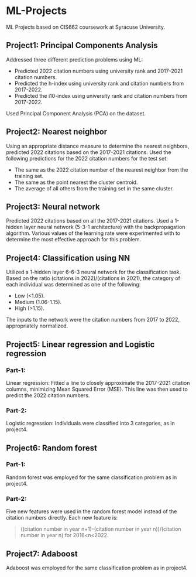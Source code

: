 # ML-Projects
ML Projects based on CIS662 coursework at Syracuse University.

## Project1: Principal Components Analysis
Addressed three different prediction problems using ML:

* Predicted 2022 citation numbers using university rank and 2017-2021 citation numbers.
* Predicted the h-index using university rank and citation numbers from 2017-2022.
* Predicted the i10-index using university rank and citation numbers from 2017-2022.

Used Principal Component Analysis (PCA) on the dataset.

## Project2: Nearest neighbor
Using an appropriate distance measure to determine the nearest neighbors, predicted 2022 citations based on the 2017-2021 citations.
Used the following predictions for the 2022 citation numbers for the test set:

* The same as the 2022 citation number of the nearest neighbor from the training set.
* The same as the point nearest the cluster centroid.
* The average of all others from the training set in the same cluster.

## Project3: Neural network
Predicted 2022 citations based on all the 2017-2021 citations. Used a 1-hidden layer neural network (5-3-1 architecture) with the backpropagation algorithm. 
Various values of the learning rate were experimented with to determine the most effective approach for this problem.

## Project4: Classification using NN
Utilized a 1-hidden layer 6-6-3 neural network for the classification task.
Based on the ratio (citations in 2022)/(citations in 2021), the category of each individual was determined as one of the following:

* Low (<1.05).
* Medium (1.06-1.15).
* High (>1.15).

The inputs to the network were the citation numbers from 2017 to 2022, appropriately normalized.

## Project5: Linear regression and Logistic regression
### Part-1:
Linear regression: Fitted a line to closely approximate the 2017-2021 citation columns, minimizing Mean Squared Error (MSE). This line was then used to predict the 2022 citation numbers.
### Part-2:
Logistic regression: Individuals were classified into 3 categories, as in project4.

## Project6: Random forest
### Part-1:
Random forest was employed for the same classification problem as in project4.
### Part-2:
Five new features were used in the random forest model instead of the citation numbers directly.
Each new feature is:
> ((citation number in year n+1)-(citation number in year n))/(citation number in year n) for 2016<n<2022.

## Project7: Adaboost
Adaboost was employed for the same classification problem as in project4.

